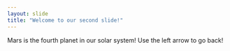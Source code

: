 ```yaml
---
layout: slide
title: "Welcome to our second slide!"
---
```

Mars is the fourth planet in our solar system!
Use the left arrow to go back!
